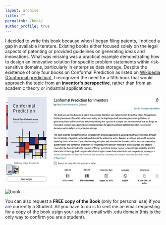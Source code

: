 ```yaml
---
layout: archive
title: ""
permalink: /book/
author_profile: true
---
```



<head>
<style>
table {
  font-family: arial, sans-serif;
  border-collapse: collapse;
  width: 100%;
}

td, th {
  border: 1px solid #dddddd;
  text-align: left;
  padding: 8px;
}

tr:nth-child(even) {
  background-color: #dddddd;
}
</style>
</head>



<body>

<p>I decided to write this book because when I began filing patents, I noticed a gap in available literature. Existing books either focused solely on the legal aspects of patenting or provided guidelines on generating ideas and innovations. What was missing was a practical example demonstrating how to design an innovative solution for specific problem statements within risk-sensitive domains, particularly in enterprise data storage. Despite the existence of only four books on Conformal Prediction as listed on <a href="https://en.wikipedia.org/wiki/Conformal_prediction#Books" target="_blank">Wikipedia (Conformal prediction)</a>, I recognized the need for a fifth book that would approach the topic from an <b>inventor's perspective</b>, rather than from an academic theory or industrial applications.</p>

<div style="display: flex; align-items: flex-start;">
  <a href="https://www.amazon.com/dp/9334114894" target="_blank">
    <img src="/images/book.png" alt="Book Cover" width="1050" height="300" style="margin-right: 30px;">
  </a>
</div>

<img width="1089" alt="book" src="https://github.com/user-attachments/assets/ca978887-51a7-4fba-b478-dccc9f723ae0">

<p>You can also request a <b>FREE copy of the Book</b> (only for personal use) if you are currently a Student. All you have to do is to sent me an email requesting for a copy of the book usign your student email with .edu domain (this is the only way to confirm you are a student).</p>

</body>
